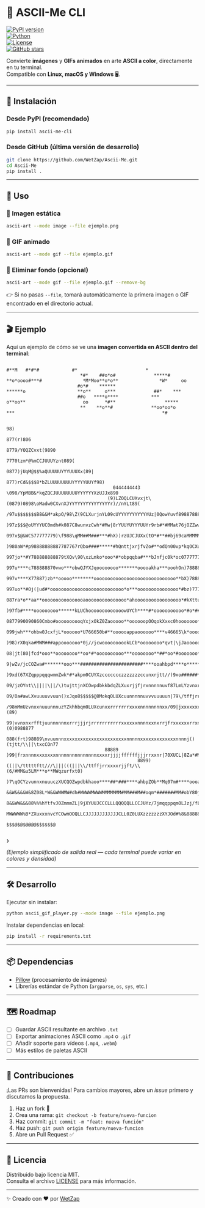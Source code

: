 # 🎨 ASCII-Me CLI

[![PyPI version](https://img.shields.io/pypi/v/ascii-me-cli?color=blue&label=PyPI)](https://pypi.org/project/ascii-me-cli/)  
[![Python](https://img.shields.io/pypi/pyversions/ascii-me-cli.svg)](https://pypi.org/project/ascii-me-cli/)  
[![License](https://img.shields.io/github/license/WetZap/Ascii-Me)](LICENSE)  
[![GitHub stars](https://img.shields.io/github/stars/WetZap/Ascii-Me?style=social)](https://github.com/WetZap/Ascii-Me/stargazers)  

Convierte **imágenes** y **GIFs animados** en arte **ASCII a color**, directamente en tu terminal.  
Compatible con **Linux, macOS y Windows** 🖥️.

---

## 🚀 Instalación

### Desde PyPI (recomendado)
```bash
pip install ascii-me-cli
```

### Desde GitHub (última versión de desarrollo)
```bash
git clone https://github.com/WetZap/Ascii-Me.git
cd Ascii-Me
pip install .
```

---

## 📌 Uso

### 🔹 Imagen estática
```bash
ascii-art --mode image --file ejemplo.png
```

### 🔹 GIF animado
```bash
ascii-art --mode gif --file ejemplo.gif
```

### 🔹 Eliminar fondo (opcional)
```bash
ascii-art --mode gif --file ejemplo.gif --remove-bg
```

👉 Si no pasas `--file`, tomará automáticamente la primera imagen o GIF encontrado en el directorio actual.

---

## 🎬 Ejemplo

Aquí un ejemplo de cómo se ve una **imagen convertida en ASCII dentro del terminal**:

```
                                                                                  #**M   #*#*#            #*                         *                            
                           *#*    ##o*o#              *****#                **o*oooo#***#               *M*Moo**o*o**               *W*     oo                    
                          #o*#    ******                                      ******o                   **o**     o***              ##*    ***                    
                          ##o   ****o****            ***                      o**oo**                     oo      *#**                  *****                     
                           **    **o**#              **oo*oo*o                 ***                                                      *#                        
                                                                                                                                                                  
                                                                                   98)                                                                            
                                                                                877(r)806                                                                         
                                                                            8779/YOQZCvxt(9890                                                                    
                                                                        7770tzm*@%mCCJUUUYznt089(                                                                 
                                                                   0877)jUqM@$$%aQUUUUUYYYUUUXx(89|                                                               
                                                                877)rCd&$$$8*bZLUUUUUUUUYYYYYUUYf98)                                                              
                                       0444444443           \098/YpMBB&*kqZQCJUUUUUUUUYYYYYYXzUJJx890                                                             
                                     (9)LZOQLCUXvxjt\(0879)0898\oMadw0CXvnXJYYYYYYYYYYYYYYYr)//nYLt89(                                                            
                                    /97u$$$$$$$B8&&M*akpO/98\Z(9CLXurjnYL09cUYYYYYYYYYYYUz|0QowYuvf8988788899990000000999887770)                                  
                                    )97z$$$@oUYYYUC0mdh#k087C8wunvzCwh*#Mw|8rYUUYUYYYUUYr9rb#*#MMat76jOZZwwpddbkkkhhhhkbdqwZOY990                                 
                                    097x$@&WC577777779)\f988\qMM##M###***#hX))rzUJCJUXx(tO*#**##bj69caMMMMM#*ohbdqwZOOZp###MMv78)                                 
                                    )980aW*#p98888888887787767rQbo####*****#hQnttjxrjfvZo#**odQn00vp*kqOCXurt|)09887775n***#U799                                  
                                     997jo**#Y788888888879tXQv\90\xzLmko*ooo*#*obpqqba#***bJnfjc0k*oc07777777888888887na**#J899                                   
                                      997u****c788888870vwo***obwQJYXJqoooooooo*******ooooakha***ooohOn)7888888888878Y****Y799                                    
                                       997v****X77887)zb**ooooo********oooooooooooooooooooooooooooooo**bX)788888887tm***hn799                                     
                                        997uo**#Oj(|ud#*ooooooooooooooooooooooooooo*o***ooooooooooooooo*#bz)77778tQo**#w/790                                      
                                         087ra*o**aa**oooooooooooooooaooooooooooooooo*ahooooooooooooooooo*#kXttuZo#*#oU989)                                       
                                          )97fb#****ooooooooo******kLUChooooooooooooowUYCh****#*ooooooooooo*#o*##**#qf780                                         
                                  0877990090860Cmbo#oooooooooqYxjxOkZ0Zaooooo**oooooopOOqokXxxc0hooooooo****##*ohkbX7688                                          
                                099jwh***ohbw0JcxfjL*oooooo*U766650b#**oooooappaoooooo****v46665\k*ooooooo*wUcuuuuvnuvccunj)9)                                    
                                )98)rX0qka#MWM###appooooooo*0j//jcwoooooooookLCb*oooooooo*qvt|\jJaoooooooo*pZqba*#MWWM#abOc09(                                    
                                  08|jt(80|fcd*ooo**oooooooo**oo*#*oooooooooo***oooooooo**##*oo*#ooooooo****#*kqZQJzurf/(98099                                    
                                 9|wZv/jcCOZwa#*******ooo***#######################****ooahbpd****o**********aCcvxf/\\\trnxrf|990                                 
                                )9xd(67XZqpppqqqwmmZwk*#*akpm0CUYXzccccccczzzzzzzccunxrjtt//)9xo######*ooahhho*##MM#okwv7)nvux/900                                
                                 09/jzOYnt\\||||\||/\)tujttjnXCOwpdbkkbdqZLXuxrjjfjrxnnnnnuvf87LmLYzvnxrjf///tfrrrrrrjt/trnuuf\|)098                              
                                09/Oa#awLXvuuuuvvuun()xJqo8$$$$$@8MokqOLUXcuunnnnnuvvvuuuuun|79\/tffjrrrrrrrrjjrrrrrrrxnunnnuvvvvun\89                            
                               /98mMmUzvnxxnuuunnnuzYZkhhbqm0LUXcunxxrrrrrrrxxxxnnnnnnnnxx/09|jxxxxxxxxxxxxxxxxxxxnnnnnnxxrjf/\|||\(89)                           
                                99|vvnxnxrfftjuunnnnnnxrrrjjjrjrrrrrrrrrrrxxxxxxnnnnxxnxrrjfrxxxxxxrrxnunnnxxxxxrjf/|(0)0988877                                   
                                 088(frt)98089\nvuunnnxxxxxxxxxxxxxxxxxxxxxxxnnnnnxxxxxxxxxxxxxnnnnj()(tjtt/\\||\txcCOn77                                         
                                    88889    )99|frxnnnnxxxxxxxnnnnnnnnnnnnnnnxxxxrjjjjffffffjjjrrxxnr|70XUCL|8Za*#MMMhcczcr98                                    
                                                8899)((||\/tttttftt///\|||(((|||\\/ttffjrrxxxxrjjft/\\(6/#MM&u5LM***o**MWqzurfxt0)                                
                                                  )7\qOCYzvunnxnuuuczXUCQOZwpdbkhaoo****##*###****ahbpZOb**Mq07m#****oooahkdwQYj78                                
                                        &&W&&&&W&8Z08L*W&&WWWMW#dh#WWWWMWWWMMMMMMM#MM###M##oqm*#######MM#obY80juvvvvvvccczXXXJQpM%&&&&&                           
                                      8&&WW&&&88%%%hYtfvJ0ZmmmZL|9jXYUUJCCCLLLQQQQQLLCCJUYz/7jmqqppqmOLJzj/fL*8WMM##MMWW&&&&&&&&&WWW&&&                           
                                             MWWWWW%B*ZXuxxxnvcYCOwmOOQLLCJJJJJJJJJJJJCLL0Z0LUXzzzzzzzXYJOd#%8&888888&8&W&W&                                      
                                                                        $$$@$@$@@@@$$$$$$@                                                                        
                                                                                                                                                                  
                                                                                                                                                                  
❯ 
```

*(Ejemplo simplificado de salida real — cada terminal puede variar en colores y densidad)*

---

## 🛠 Desarrollo

Ejecutar sin instalar:
```bash
python ascii_gif_player.py --mode image --file ejemplo.png
```

Instalar dependencias en local:
```bash
pip install -r requirements.txt
```

---

## 📦 Dependencias
- [Pillow](https://pypi.org/project/Pillow/) (procesamiento de imágenes)
- Librerías estándar de Python (`argparse`, `os`, `sys`, etc.)

---

## 🗺️ Roadmap
- [ ] Guardar ASCII resultante en archivo `.txt`  
- [ ] Exportar animaciones ASCII como `.mp4` o `.gif`  
- [ ] Añadir soporte para vídeos (`.mp4`, `.webm`)  
- [ ] Más estilos de paletas ASCII  

---

## 🤝 Contribuciones
¡Las PRs son bienvenidas! Para cambios mayores, abre un *issue* primero y discutamos la propuesta.

1. Haz un fork 🍴  
2. Crea una rama: `git checkout -b feature/nueva-funcion`  
3. Haz commit: `git commit -m "feat: nueva función"`  
4. Haz push: `git push origin feature/nueva-funcion`  
5. Abre un Pull Request ✅  

---

## 📜 Licencia
Distribuido bajo licencia MIT.  
Consulta el archivo [LICENSE](LICENSE) para más información.

---

✨ Creado con ❤️ por [WetZap](https://github.com/WetZap)  
